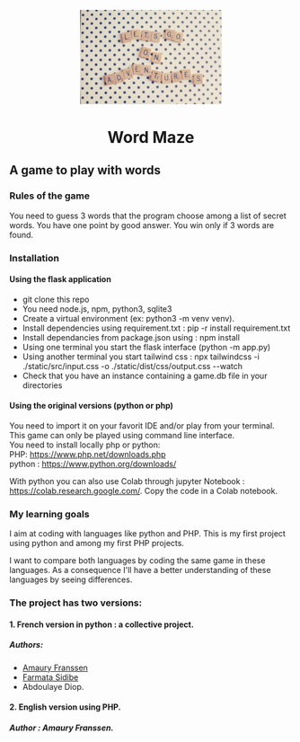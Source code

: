 
<p align="center">
  <img width="50%" src="cover.png" />
</p>

# <p align="center"> Word Maze </p>

## A game to play with words

### Rules of the game
You need to guess 3 words that the program choose among a list of secret words. 
You have one point by good answer.
You win only if 3 words are found.

### Installation

#### Using the flask application
- git clone this repo
- You need node.js, npm, python3, sqlite3
- Create a virtual environment (ex: python3 -m venv venv).
- Install dependencies using requirement.txt : pip -r install requirement.txt
- Install dependancies from package.json using : npm install
- Using one terminal you start the flask interface (python -m app.py)
- Using another terminal you start tailwind css : npx tailwindcss -i ./static/src/input.css -o ./static/dist/css/output.css --watch 
- Check that you have an instance containing a game.db file in your directories

#### Using the original versions (python or php)
You need to import it on your favorit IDE and/or play from your terminal.
This game can only be played using command line interface.<br/>
You need to install locally php or python:<br/>
PHP: https://www.php.net/downloads.php <br/>
python : https://www.python.org/downloads/ <br/>

With python you can also use Colab through jupyter Notebook : https://colab.research.google.com/.
Copy the code in a Colab notebook.

### My learning goals

I aim at coding with languages like python and PHP. 
This is my first project using python and among my first PHP projects. 

I want to compare both languages by coding the same game in these languages. 
As a consequence I'll have a better understanding of these languages by seeing differences.

### The project has two versions:
#### 1. French version in python : a collective project.
##### Authors: 
- [Amaury Franssen](https://github.com/ExploryKod)
- [Farmata Sidibe](https://github.com/Farmata-sidibe) 
- Abdoulaye Diop.

#### 2. English version using PHP.
##### Author : Amaury Franssen. 


